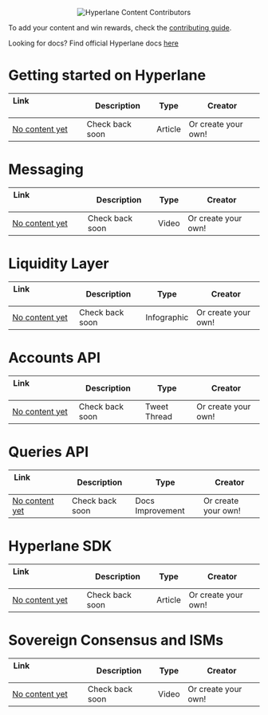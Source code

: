 <p align="center">
  <img src="https://i.ibb.co/G29jrbz/Screen-Shot-2023-01-12-at-12-21-27-PM.png" alt="Hyperlane Content Contributors"/>
</p>

To add your content and win rewards, check the [contributing guide](https://github.com/hyperlane-xyz/hyperlane-content/blob/main/CONTRIBUTING.md).

Looking for docs? Find official Hyperlane docs [here](https://docs.hyperlane.xyz/)

# Getting started on Hyperlane

| Link&nbsp; &nbsp; &nbsp; &nbsp; &nbsp; &nbsp; &nbsp; &nbsp; &nbsp; &nbsp; &nbsp; &nbsp; &nbsp; &nbsp; | Description | Type | Creator |
| ----------------------- | ------------------ | ------------------ | ------------------ |
| [No content yet](https://hyperlane.xyz)| Check back soon | Article | Or create your own!

# Messaging

| Link&nbsp; &nbsp; &nbsp; &nbsp; &nbsp; &nbsp; &nbsp; &nbsp; &nbsp; &nbsp; &nbsp; &nbsp; &nbsp; &nbsp; | Description | Type | Creator |
| ----------------------- | ------------------ | ------------------ | ------------------ |
| [No content yet](https://hyperlane.xyz)| Check back soon | Video | Or create your own!

# Liquidity Layer

| Link&nbsp; &nbsp; &nbsp; &nbsp; &nbsp; &nbsp; &nbsp; &nbsp; &nbsp; &nbsp; &nbsp; &nbsp; &nbsp; &nbsp; | Description | Type | Creator |
| ----------------------- | ------------------ | ------------------ | ------------------ |
| [No content yet](https://hyperlane.xyz)| Check back soon | Infographic | Or create your own!

# Accounts API

| Link&nbsp; &nbsp; &nbsp; &nbsp; &nbsp; &nbsp; &nbsp; &nbsp; &nbsp; &nbsp; &nbsp; &nbsp; &nbsp; &nbsp; | Description | Type | Creator |
| ----------------------- | ------------------ | ------------------ | ------------------ |
| [No content yet](https://hyperlane.xyz)| Check back soon | Tweet Thread | Or create your own!

# Queries API

| Link&nbsp; &nbsp; &nbsp; &nbsp; &nbsp; &nbsp; &nbsp; &nbsp; &nbsp; &nbsp; &nbsp; &nbsp; &nbsp; &nbsp; | Description | Type | Creator |
| ----------------------- | ------------------ | ------------------ | ------------------ |
| [No content yet](https://hyperlane.xyz)| Check back soon | Docs Improvement | Or create your own!

# Hyperlane SDK

| Link&nbsp; &nbsp; &nbsp; &nbsp; &nbsp; &nbsp; &nbsp; &nbsp; &nbsp; &nbsp; &nbsp; &nbsp; &nbsp; &nbsp; | Description | Type | Creator |
| ----------------------- | ------------------ | ------------------ | ------------------ |
| [No content yet](https://hyperlane.xyz)| Check back soon | Article | Or create your own!

# Sovereign Consensus and ISMs

| Link&nbsp; &nbsp; &nbsp; &nbsp; &nbsp; &nbsp; &nbsp; &nbsp; &nbsp; &nbsp; &nbsp; &nbsp; &nbsp; &nbsp; | Description | Type | Creator |
| ----------------------- | ------------------ | ------------------ | ------------------ |
| [No content yet](https://hyperlane.xyz)| Check back soon | Video | Or create your own!